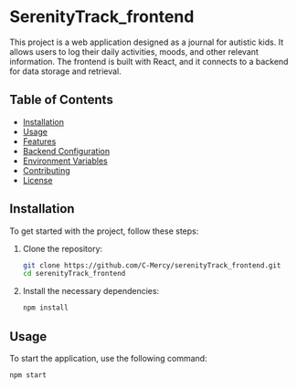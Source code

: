 # SerenityTrack_frontend

This project is a web application designed as a journal for autistic kids. It allows users to log their daily activities, moods, and other relevant information. The frontend is built with React, and it connects to a backend for data storage and retrieval.

## Table of Contents

- [Installation](#installation)
- [Usage](#usage)
- [Features](#features)
- [Backend Configuration](#backend-configuration)
- [Environment Variables](#environment-variables)
- [Contributing](#contributing)
- [License](#license)

## Installation

To get started with the project, follow these steps:

1. Clone the repository:
    ```bash
    git clone https://github.com/C-Mercy/serenityTrack_frontend.git
    cd serenityTrack_frontend
    ```

2. Install the necessary dependencies:
    ```bash
    npm install
    ```

## Usage

To start the application, use the following command:
```bash
npm start
